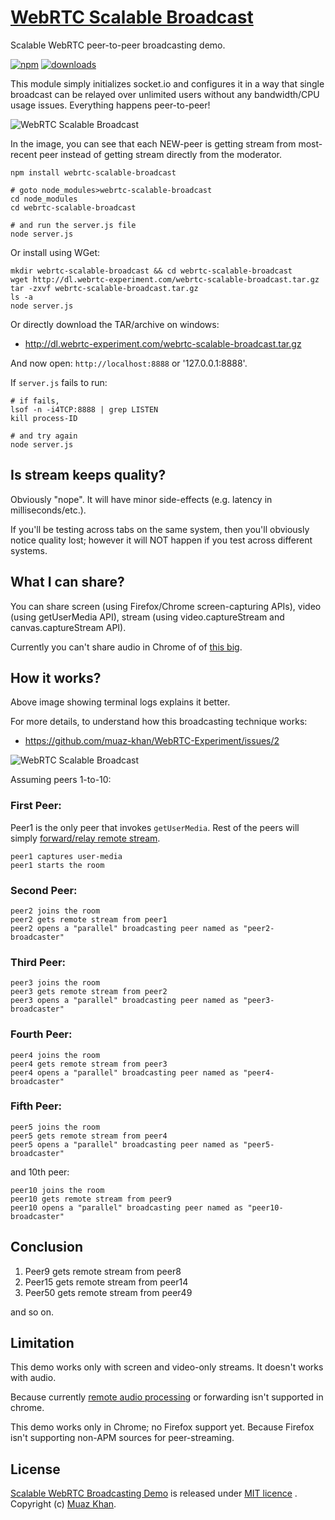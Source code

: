 # [WebRTC Scalable Broadcast](https://github.com/muaz-khan/WebRTC-Scalable-Broadcast)

Scalable WebRTC peer-to-peer broadcasting demo.

[![npm](https://img.shields.io/npm/v/webrtc-scalable-broadcast.svg)](https://npmjs.org/package/webrtc-scalable-broadcast) [![downloads](https://img.shields.io/npm/dm/webrtc-scalable-broadcast.svg)](https://npmjs.org/package/webrtc-scalable-broadcast)

This module simply initializes socket.io and configures it in a way that single broadcast can be relayed over unlimited users without any bandwidth/CPU usage issues. Everything happens peer-to-peer!

![WebRTC Scalable Broadcast](https://cdn.webrtc-experiment.com/images/WebRTC-Scalable-Broadcast.png)

In the image, you can see that each NEW-peer is getting stream from most-recent peer instead of getting stream directly from the moderator.

```
npm install webrtc-scalable-broadcast

# goto node_modules>webrtc-scalable-broadcast
cd node_modules
cd webrtc-scalable-broadcast

# and run the server.js file
node server.js
```

Or install using WGet:

```
mkdir webrtc-scalable-broadcast && cd webrtc-scalable-broadcast
wget http://dl.webrtc-experiment.com/webrtc-scalable-broadcast.tar.gz
tar -zxvf webrtc-scalable-broadcast.tar.gz
ls -a
node server.js
```

Or directly download the TAR/archive on windows:

* http://dl.webrtc-experiment.com/webrtc-scalable-broadcast.tar.gz

And now open: `http://localhost:8888` or '127.0.0.1:8888'.

If `server.js` fails to run:

```
# if fails,
lsof -n -i4TCP:8888 | grep LISTEN
kill process-ID

# and try again
node server.js
```

## Is stream keeps quality?

Obviously "nope". It will have minor side-effects (e.g. latency in milliseconds/etc.).

If you'll be testing across tabs on the same system, then you'll obviously notice quality lost; however it will NOT happen if you test across different systems.

## What I can share?

You can share screen (using Firefox/Chrome screen-capturing APIs), video (using getUserMedia API), stream (using video.captureStream and canvas.captureStream API).

Currently you can't share audio in Chrome of of [this big](https://www.webrtc-experiment.com/demos/remote-stream-recording.html).

## How it works?

Above image showing terminal logs explains it better.

For more details, to understand how this broadcasting technique works:

* https://github.com/muaz-khan/WebRTC-Experiment/issues/2

![WebRTC Scalable Broadcast](https://sites.google.com/site/webrtcexperiments/WebRTC-attach-remote-stream.png)

Assuming peers 1-to-10:

### First Peer:

Peer1 is the only peer that invokes `getUserMedia`. Rest of the peers will simply [forward/relay remote stream](https://www.webrtc-experiment.com/RTCMultiConnection/remote-stream-forwarding.html).

```
peer1 captures user-media
peer1 starts the room
```

### Second Peer:

```
peer2 joins the room
peer2 gets remote stream from peer1
peer2 opens a "parallel" broadcasting peer named as "peer2-broadcaster"
```

### Third Peer:

```
peer3 joins the room
peer3 gets remote stream from peer2
peer3 opens a "parallel" broadcasting peer named as "peer3-broadcaster"
```

### Fourth Peer:

```
peer4 joins the room
peer4 gets remote stream from peer3
peer4 opens a "parallel" broadcasting peer named as "peer4-broadcaster"
```

### Fifth Peer:

```
peer5 joins the room
peer5 gets remote stream from peer4
peer5 opens a "parallel" broadcasting peer named as "peer5-broadcaster"
```

and 10th peer:

```
peer10 joins the room
peer10 gets remote stream from peer9
peer10 opens a "parallel" broadcasting peer named as "peer10-broadcaster"
```

## Conclusion

1. Peer9 gets remote stream from peer8
2. Peer15 gets remote stream from peer14
3. Peer50 gets remote stream from peer49

and so on.

## Limitation

This demo works only with screen and video-only streams. It doesn't works with audio.

Because currently [remote audio processing](https://www.webrtc-experiment.com/demos/remote-stream-recording.html) or forwarding isn't supported in chrome.

This demo works only in Chrome; no Firefox support yet. Because Firefox isn't supporting non-APM sources for peer-streaming.

## License

[Scalable WebRTC Broadcasting Demo](https://github.com/muaz-khan/WebRTC-Scalable-Broadcast) is released under [MIT licence](https://www.webrtc-experiment.com/licence/) . Copyright (c) [Muaz Khan](http://www.MuazKhan.com/).
